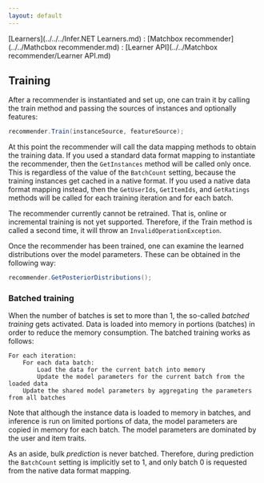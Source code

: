 ```yaml
---
layout: default
---
```


[Learners](../../../Infer.NET Learners.md) : [Matchbox recommender](../../Mathcbox recommender.md) : [Learner API](../../Matchbox recommender/Learner API.md)

## Training

After a recommender is instantiated and set up, one can train it by calling the train method and passing the sources of instances and optionally features:
```csharp
recommender.Train(instanceSource, featureSource);
```
At this point the recommender will call the data mapping methods to obtain the training data. If you used a standard data format mapping to instantiate the recommender, then the `GetInstances` method will be called only once. This is regardless of the value of the `BatchCount` setting, because the training instances get cached in a native format. If you used a native data format mapping instead, then the `GetUserIds`, `GetItemIds`, and `GetRatings` methods will be called for each training iteration and for each batch.

The recommender currently cannot be retrained. That is, online or incremental training is not yet supported. Therefore, if the Train method is called a second time, it will throw an `InvalidOperationException`.

Once the recommender has been trained, one can examine the learned distributions over the model parameters. These can be obtained in the following way:
```csharp
recommender.GetPosteriorDistributions();
```
### Batched training

When the number of batches is set to more than 1, the so-called _batched training_ gets activated. Data is loaded into memory in portions (batches) in order to reduce the memory consumption. The batched training works as follows:
```
For each iteration:  
    For each data batch:  
        Load the data for the current batch into memory  
        Update the model parameters for the current batch from the loaded data  
    Update the shared model parameters by aggregating the parameters from all batches
```
Note that although the instance data is loaded to memory in batches, and inference is run on limited portions of data, the model parameters are copied in memory for each batch. The model parameters are dominated by the user and item traits. 

As an aside, bulk _prediction_ is never batched. Therefore, during prediction the `BatchCount` setting is implicitly set to 1, and only batch 0 is requested from the native data format mapping.​​
